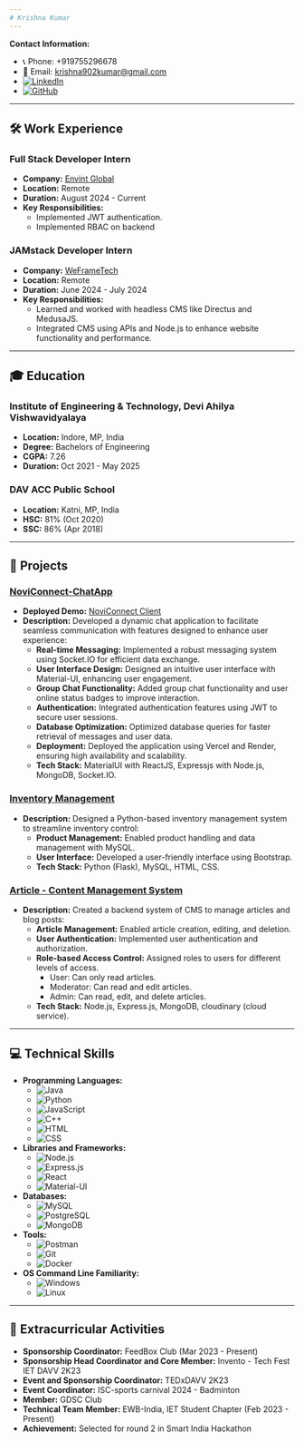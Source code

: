 ```yaml
---
# Krishna Kumar
---
```


**Contact Information:**
- 📞 Phone: +919755296678
- 📧 Email: [krishna902kumar@gmail.com](mailto:krishna902kumar@gmail.com)
- [![LinkedIn](https://img.shields.io/badge/-LinkedIn-0077B5?style=flat&logo=LinkedIn&logoColor=white)](https://www.linkedin.com/in/krishna-kumar-975b25186)
- [![GitHub](https://img.shields.io/badge/-GitHub-181717?style=flat&logo=github&logoColor=white)](https://github.com/009-KumarJi)

---

## 🛠️ Work Experience
### Full Stack Developer Intern
- **Company:** [Envint Global](https://envintglobal.com/)
- **Location:** Remote
- **Duration:** August 2024 - Current
- **Key Responsibilities:**
  - Implemented JWT authentication.
  - Implemented RBAC on backend

### JAMstack Developer Intern
- **Company:** [WeFrameTech](https://www.weframetech.com/)
- **Location:** Remote
- **Duration:** June 2024 - July 2024
- **Key Responsibilities:**
  - Learned and worked with headless CMS like Directus and MedusaJS.
  - Integrated CMS using APIs and Node.js to enhance website functionality and performance.

---

## 🎓 Education
### Institute of Engineering & Technology, Devi Ahilya Vishwavidyalaya
- **Location:** Indore, MP, India
- **Degree:** Bachelors of Engineering
- **CGPA:** 7.26
- **Duration:** Oct 2021 - May 2025

### DAV ACC Public School
- **Location:** Katni, MP, India
- **HSC:** 81% (Oct 2020)
- **SSC:** 86% (Apr 2018)

---

## 🚀 Projects
### [NoviConnect-ChatApp](https://github.com/009-KumarJi/NoviConnect) 
- **Deployed Demo:** [NoviConnect Client](https://noviconnect-client.vercel.app/)
- **Description:** Developed a dynamic chat application to facilitate seamless communication with features designed to enhance user experience:
  - **Real-time Messaging:** Implemented a robust messaging system using Socket.IO for efficient data exchange.
  - **User Interface Design:** Designed an intuitive user interface with Material-UI, enhancing user engagement.
  - **Group Chat Functionality:** Added group chat functionality and user online status badges to improve interaction.
  - **Authentication:** Integrated authentication features using JWT to secure user sessions.
  - **Database Optimization:** Optimized database queries for faster retrieval of messages and user data.
  - **Deployment:** Deployed the application using Vercel and Render, ensuring high availability and scalability.
  - **Tech Stack:** MaterialUI with ReactJS, Expressjs with Node.js, MongoDB, Socket.IO.

### [Inventory Management](https://github.com/009-KumarJi/inventory-management)
- **Description:** Designed a Python-based inventory management system to streamline inventory control:
  - **Product Management:** Enabled product handling and data management with MySQL.
  - **User Interface:** Developed a user-friendly interface using Bootstrap.
  - **Tech Stack:** Python (Flask), MySQL, HTML, CSS.

### [Article - Content Management System](https://www.github.com/009-KumarJi/article_cms)
- **Description:** Created a backend system of CMS to manage articles and blog posts:
  - **Article Management:** Enabled article creation, editing, and deletion.
  - **User Authentication:** Implemented user authentication and authorization.
  - **Role-based Access Control:** Assigned roles to users for different levels of access.
    - User: Can only read articles.
    - Moderator: Can read and edit articles.
    - Admin: Can read, edit, and delete articles.
  - **Tech Stack:** Node.js, Express.js, MongoDB, cloudinary (cloud service).

---

## 💻 Technical Skills
- **Programming Languages:** 
  - ![Java](https://img.shields.io/badge/-Java-007396?style=flat&logo=java&logoColor=white)
  - ![Python](https://img.shields.io/badge/-Python-3776AB?style=flat&logo=python&logoColor=white)
  - ![JavaScript](https://img.shields.io/badge/-JavaScript-F7DF1E?style=flat&logo=javascript&logoColor=black)
  - ![C++](https://img.shields.io/badge/-C++-00599C?style=flat&logo=cplusplus&logoColor=white)
  - ![HTML](https://img.shields.io/badge/-HTML-E34F26?style=flat&logo=html5&logoColor=white)
  - ![CSS](https://img.shields.io/badge/-CSS-1572B6?style=flat&logo=css3&logoColor=white)
- **Libraries and Frameworks:** 
  - ![Node.js](https://img.shields.io/badge/-Node.js-339933?style=flat&logo=nodedotjs&logoColor=white)
  - ![Express.js](https://img.shields.io/badge/-Express.js-000000?style=flat&logo=express&logoColor=white)
  - ![React](https://img.shields.io/badge/-React-61DAFB?style=flat&logo=react&logoColor=black)
  - ![Material-UI](https://img.shields.io/badge/-Material--UI-0081CB?style=flat&logo=material-ui&logoColor=white)
- **Databases:** 
  - ![MySQL](https://img.shields.io/badge/-MySQL-4479A1?style=flat&logo=mysql&logoColor=white)
  - ![PostgreSQL](https://img.shields.io/badge/-PostgreSQL-336791?style=flat&logo=postgresql&logoColor=white)
  - ![MongoDB](https://img.shields.io/badge/-MongoDB-47A248?style=flat&logo=mongodb&logoColor=white)
- **Tools:** 
  - ![Postman](https://img.shields.io/badge/-Postman-FF6C37?style=flat&logo=postman&logoColor=white)
  - ![Git](https://img.shields.io/badge/-Git-F05032?style=flat&logo=git&logoColor=white)
  - ![Docker](https://img.shields.io/badge/-Docker-2496ED?style=flat&logo=docker&logoColor=white)
- **OS Command Line Familiarity:** 
  - ![Windows](https://img.shields.io/badge/-Windows-0078D6?style=flat&logo=windows&logoColor=white)
  - ![Linux](https://img.shields.io/badge/-Linux-FCC624?style=flat&logo=linux&logoColor=black)

---

## 🎯 Extracurricular Activities
- **Sponsorship Coordinator:** FeedBox Club (Mar 2023 - Present)
- **Sponsorship Head Coordinator and Core Member:** Invento - Tech Fest IET DAVV 2K23
- **Event and Sponsorship Coordinator:** TEDxDAVV 2K23
- **Event Coordinator:** ISC-sports carnival 2024 - Badminton
- **Member:** GDSC Club
- **Technical Team Member:** EWB-India, IET Student Chapter (Feb 2023 - Present)
- **Achievement:** Selected for round 2 in Smart India Hackathon

